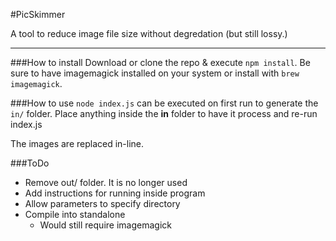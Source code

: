 #PicSkimmer

A tool to reduce image file size without degredation (but still lossy.)

---

###How to install
Download or clone the repo & execute `npm install`. Be sure to have imagemagick installed on your system or install with `brew imagemagick`.

###How to use
`node index.js` can be executed on first run to generate the `in/` folder. Place anything inside the **in** folder to have it process and re-run index.js

The images are replaced in-line.

###ToDo
* Remove out/ folder. It is no longer used
* Add instructions for running inside program
* Allow parameters to specify directory
* Compile into standalone
	* Would still require imagemagick 